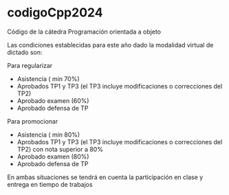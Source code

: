 # codigoCpp2024
Código de la cátedra Programación orientada a objeto

Las condiciones establecidas para este año dado la modalidad virtual de dictado son:

Para regularizar
- Asistencia ( min 70%)
- Aprobados TP1 y TP3 (el TP3 incluye modificaciones o correcciones del TP2)
- Aprobado examen (60%)
- Aprobado defensa de TP

Para promocionar
- Asistencia ( min 80%)
- Aprobados TP1 y TP3 (el TP3 incluye modificaciones o correcciones del TP2) con nota superior a 80%
- Aprobado examen  (80%)
- Aprobado defensa de TP

En ambas situaciones se tendrá en cuenta la participación en clase y entrega en tiempo de trabajos
